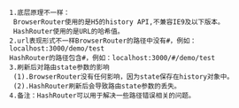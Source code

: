     1.底层原理不一样：
     BrowserRouter使用的是H5的history API,不兼容IE9及以下版本。
     HashRouter使用的是URL的哈希值。
    2.url表现形式不一样BrowserRouter的路径中没有#，例如：localhost:3000/demo/test
    HashRouter的路径包含#，例如：localhost:3000/#/demo/test
    3.刷新后对路由state参数的影响
     (1).BrowserRouter没有任何影响，因为state保存在history对象中。
     (2).HashRouter刷新后会导致路由state参数的丢失。
    4.备注：HashRouter可以用于解决一些路径错误相关的问题。